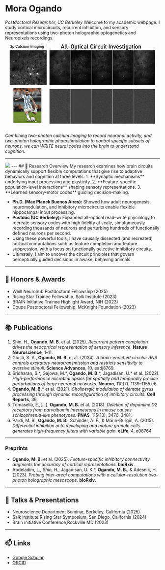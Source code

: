 # Mora Ogando
_Postdoctoral Researcher, UC Berkeley_
Welcome to my academic webpage. I study cortical microcircuits, recurrent inhibition, and sensory representations using two-photon holographic optogenetics and Neuropixels recordings.  
![profile](profile.gif)

*Combining two-photon calcium imaging to record neuronal activity, and two-photon holographic photostimulation to control specific subsets of neurons, we can WRITE neural codes into the brain to understand cognition.*

---
<img src="CaIm.gif" width="400">
---
## 🔬 Research Overview
My research examines how brain circuits dynamically support flexible computations that give rise to adaptive behaviors and cognition at three levels:  
1. **Synaptic mechanisms** underlying input processing and plasticity.  
2. **Feature-specific population-level interactions** shaping sensory representations.  
3. **Learned sensory-motor codes** guiding decision-making.  

- **Ph.D. (Max Planck Buenos Aires):** Showed how adult neurogenesis, neuromodulation, and inhibitory microcircuits enable flexible hippocampal input processing.  
- **Postdoc (UC Berkeley):** Expanded all-optical read–write physiology to recreate sensory codes with high fidelity at scale, simultaneously recording thousands of neurons and perturbing hundreds of functionally defined neurons per second.  
- Using these powerful tools, I have causally dissected (and recreated) cortical computations such as feature completion and feature suppression, with a focus on functionally selective inhibitory circuits.  
- Ultimately, I aim to uncover the circuit principles that govern perceptually guided decisions in awake, behaving animals.  

---

## 🏅 Honors & Awards
- Weill Neurohub Postdoctoral Fellowship (2025)  
- Rising Star Trainee Fellowship, Salk Institute (2023)  
- BRAIN Initiative Trainee Highlight Award, NIH (2023)  
- Doupe Postdoctoral Fellowship, McKnight Foundation (2023)

---
## 📚 Publications
1. Shin, H., **Ogando, M. B.** et al. (2025). *Recurrent pattern completion drives the neocortical representation of sensory inference.* **Nature Neuroscience**, 1–11.  
2. Giusti, S. A., **Ogando, M. B.** et al. (2024). *A brain-enriched circular RNA controls excitatory neurotransmission and restricts sensitivity to aversive stimuli.* **Science Advances**, 10, eadj8769.  
3. Sridharan, S.\*, Gajowa, M.\*, **Ogando, M. B.**\*, Jagadisan, U.\* et al. (2022). *High-performance microbial opsins for spatially and temporally precise perturbations of large neuronal networks.* **Neuron**, 110(7), 1139–1155.e6.  
4. **Ogando, M. B.*** et al. (2021). *Cholinergic modulation of dentate gyrus processing through dynamic reconfiguration of inhibitory circuits.* **Cell Reports**, 36.  
5. Tomasella, E.,[…], **Ogando, M. B.** et al. (2018). *Deletion of dopamine D2 receptors from parvalbumin interneurons in mouse causes schizophrenia-like phenotypes.* **PNAS**, 115(13), 3476–3481.  
6. Pardi, M. B., **Ogando, M. B.**, Schinder, A. F., & Marin-Burgin, A. (2015). *Differential inhibition onto developing and mature granule cells generates high-frequency filters with variable gain.* **eLife**, 4, e08764.  

---

### Preprints
- **Ogando, M. B.** et al. (2025). *Feature-specific inhibitory connectivity augments the accuracy of cortical representations.* **bioRxiv**. 
- Abdeladim, L.*, Shin, H.*, Jagadisan, U. K.*, **Ogando, M. B.**, & Adesnik, H. (2023). *Probing inter-areal computations with a cellular-resolution two-photon holographic mesoscope.* **bioRxiv**.
---

## 🎤 Talks & Presentations
- Neuroscience Department Seminar, Berkeley, California (2025)  
- Salk Institute Rising Star Symposium, San Diego, California (2024)  
- Brain Initiative Conference,Rockville MD (2023)  

---

## 📫 Links
- [Google Scholar](https://scholar.google.com/citations?user=0TpnM0cAAAAJ&hl=es)  
- [ORCID](https://orcid.org/0000-0002-1453-2628)  
